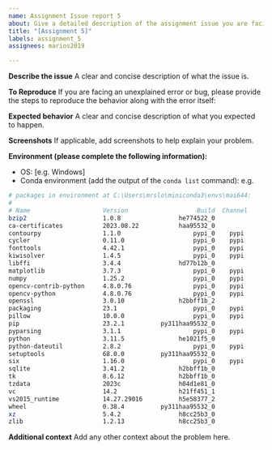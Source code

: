 ```yaml
---
name: Assignment Issue report 5
about: Give a detailed description of the assignment issue you are facing
title: "[Assignment 5]"
labels: assignment_5
assignees: marios2019

---
```


**Describe the issue**
A clear and concise description of what the issue is.

**To Reproduce**
If you are facing an unexplained error or bug, please provide the steps to reproduce the behavior along with the error itself:

**Expected behavior**
A clear and concise description of what you expected to happen.

**Screenshots**
If applicable, add screenshots to help explain your problem.

**Environment (please complete the following information):**
 - OS: [e.g. Windows]
 - Conda environment (add the output of the `conda list` command): e.g.

```bash
# packages in environment at C:\Users\mrslo\miniconda3\envs\mai644:
#
# Name                    Version                   Build  Channel
bzip2                     1.0.8                he774522_0
ca-certificates           2023.08.22           haa95532_0
contourpy                 1.1.0                    pypi_0    pypi
cycler                    0.11.0                   pypi_0    pypi
fonttools                 4.42.1                   pypi_0    pypi
kiwisolver                1.4.5                    pypi_0    pypi
libffi                    3.4.4                hd77b12b_0
matplotlib                3.7.3                    pypi_0    pypi
numpy                     1.25.2                   pypi_0    pypi
opencv-contrib-python     4.8.0.76                 pypi_0    pypi
opencv-python             4.8.0.76                 pypi_0    pypi
openssl                   3.0.10               h2bbff1b_2
packaging                 23.1                     pypi_0    pypi
pillow                    10.0.0                   pypi_0    pypi
pip                       23.2.1          py311haa95532_0
pyparsing                 3.1.1                    pypi_0    pypi
python                    3.11.5               he1021f5_0
python-dateutil           2.8.2                    pypi_0    pypi
setuptools                68.0.0          py311haa95532_0
six                       1.16.0                   pypi_0    pypi
sqlite                    3.41.2               h2bbff1b_0
tk                        8.6.12               h2bbff1b_0
tzdata                    2023c                h04d1e81_0
vc                        14.2                 h21ff451_1
vs2015_runtime            14.27.29016          h5e58377_2
wheel                     0.38.4          py311haa95532_0
xz                        5.4.2                h8cc25b3_0
zlib                      1.2.13               h8cc25b3_0
```

**Additional context**
Add any other context about the problem here.

